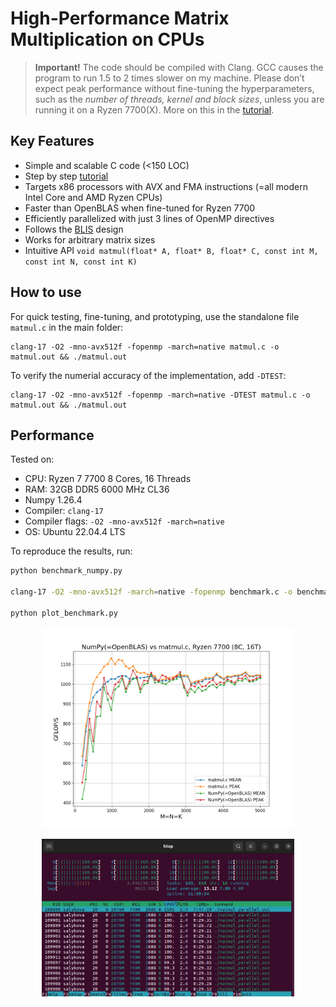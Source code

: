 # High-Performance Matrix Multiplication on CPUs

> **Important!** The code should be compiled with Clang. GCC causes the program to run 1.5 to 2 times slower on my machine. Please don’t expect peak performance without fine-tuning the hyperparameters, such as the *number of threads, kernel and block sizes*, unless you are running it on a Ryzen 7700(X). More on this in the [tutorial](https://salykova.github.io/matmul-cpu).

## Key Features
- Simple and scalable C code (<150 LOC)
- Step by step [tutorial](https://salykova.github.io/matmul-cpu)
- Targets x86 processors with AVX and FMA instructions (=all modern Intel Core and AMD Ryzen CPUs)
- Faster than OpenBLAS when fine-tuned for Ryzen 7700
- Efficiently parallelized with just 3 lines of OpenMP directives
- Follows the [BLIS](https://github.com/flame/blis) design
- Works for arbitrary matrix sizes
- Intuitive API `void matmul(float* A, float* B, float* C, const int M, const int N, const int K)`

## How to use
For quick testing, fine-tuning, and prototyping, use the standalone file `matmul.c` in the main folder:
```
clang-17 -O2 -mno-avx512f -fopenmp -march=native matmul.c -o matmul.out && ./matmul.out
```
To verify the numerial accuracy of the implementation, add `-DTEST`:
```
clang-17 -O2 -mno-avx512f -fopenmp -march=native -DTEST matmul.c -o matmul.out && ./matmul.out
```

## Performance

Tested on:
- CPU: Ryzen 7 7700 8 Cores, 16 Threads
- RAM: 32GB DDR5 6000 MHz CL36
- Numpy 1.26.4
- Compiler: `clang-17`
- Compiler flags: `-O2 -mno-avx512f -march=native`
- OS: Ubuntu 22.04.4 LTS

To reproduce the results, run:
```bash
python benchmark_numpy.py

clang-17 -O2 -mno-avx512f -march=native -fopenmp benchmark.c -o benchmark.out && ./benchmark.out

python plot_benchmark.py
```
<p align="center">
  <img src="assets/matmul_perf.png" alt="mt1" width="80%">
</p>

<p align="center">
  <img src="assets/htop.png" alt="htop" width="80%">
</p>

